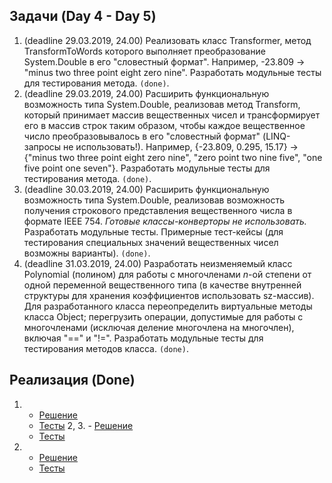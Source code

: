 
## Задачи (Day 4 - Day 5)
 
1. (deadline 29.03.2019, 24.00) Реализовать класс Transformer, метод TransformToWords которого выполняет преобразование System.Double в его "словестный формат". Например, -23.809 -> "minus two three point eight zero nine". Разработать модульные тесты для тестирования метода. `(done)`.
2. (deadline 29.03.2019, 24.00) Расширить функциональную возможность типа System.Double, реализовав метод Transform, который принимает массив вещественных чисел и трансформирует его в массив строк таким образом, чтобы каждое вещественное число преобразовывалось в его "словестный формат" (LINQ-запросы не использовать!). Например, {-23.809, 0.295, 15.17} -> {"minus two three point eight zero nine", "zero point two nine five", "one five point one seven"}. Разработать модульные тесты для тестирования метода. `(done)`.
3. (deadline 30.03.2019, 24.00) Расширить функциональную возможность типа System.Double, реализовав возможность получения строкового представления вещественного числа в формате IEEE 754. *Готовые классы-конверторы не использовать.* Разработать модульные тесты. Примерные тест-кейсы (для тестирования специальных значений вещественных чисел возможны варианты). `(done)`.
4. (deadline 31.03.2019, 24.00) Разработать неизменяемый класс Polynomial (полином) для работы с многочленами *n*-ой степени от одной переменной вещественного типа (в качестве внутренней структуры для хранения коэффициентов использовать sz-массив). Для разработанного класса переопределить виртуальные методы класса Object; перегрузить операции, допустимые для работы с многочленами (исключая деление многочлена на многочлен), включая "==" и "!=". Разработать модульные тесты для тестирования методов класса. `(done)`.

## Реализация (Done)
1. - [Решение](https://github.com/arinkarus/NET1.S.2019.Chemrukova.04-05/blob/master/DoubleExtensions/Transform.cs)
   - [Тесты](https://github.com/arinkarus/NET1.S.2019.Chemrukova.04-05/blob/master/DoubleExtensions.Tests/TransformTests.cs)
2, 3. - [Решение](https://github.com/arinkarus/NET1.S.2019.Chemrukova.04-05/blob/master/DoubleExtensions/DoubleExtension.cs)
   - [Тесты](https://github.com/arinkarus/NET1.S.2019.Chemrukova.04-05/blob/master/DoubleExtensions.Tests/DoubleExtensionTests.cs)
4. - [Решение](https://github.com/arinkarus/NET1.S.2019.Chemrukova.04-05/blob/master/Polynomial/Polynomial.cs)
   - [Тесты](https://github.com/arinkarus/NET1.S.2019.Chemrukova.04-05/blob/master/Polynomial.Tests/PolynomialTests.cs)
   

